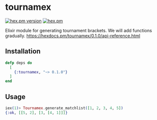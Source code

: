 # tournamex
[![hex.pm version](https://img.shields.io/hexpm/v/tournamex.svg)](https://hex.pm/packages/tournamex)
[![hex.pm](https://img.shields.io/hexpm/l/tournamex.svg)](https://github.com/Papillon6814/tournamex/blob/master/LICENSE)

Elixir module for generating tournament brackets.
We will add functions gradually.
https://hexdocs.pm/tournamex/0.1.0/api-reference.html

## Installation
```elixir
defp deps do
  [
    {:tournamex, "~> 0.1.0"}
  ]
end
```

## Usage
```elixir
iex(1)> Tournamex.generate_matchlist([1, 2, 3, 4, 5])
{:ok, [[5, 2], [3, [4, 1]]]}
```
